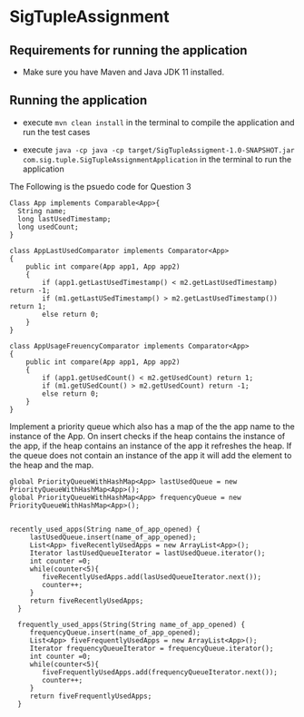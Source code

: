 # SigTupleAssignment

## Requirements for running the application

- Make sure you have Maven and Java JDK 11 installed.

## Running the application

- execute ```mvn clean install``` in the terminal to compile the application and run the test cases

- execute ```java -cp java -cp target/SigTupleAssigment-1.0-SNAPSHOT.jar com.sig.tuple.SigTupleAssignmentApplication```  in the terminal to run the application


The Following is the psuedo code for Question 3
```
Class App implements Comparable<App>{
  String name;
  long lastUsedTimestamp;
  long usedCount;
}

class AppLastUsedComparator implements Comparator<App> 
{ 
    public int compare(App app1, App app2) 
    { 
        if (app1.getLastUsedTimestamp() < m2.getLastUsedTimestamp) return -1; 
        if (m1.getLastUSedTimestamp() > m2.getLastUsedTimestamp()) return 1; 
        else return 0; 
    } 
}
  
class AppUsageFreuencyComparator implements Comparator<App> 
{ 
    public int compare(App app1, App app2) 
    { 
        if (app1.getUsedCount() < m2.getUsedCount) return 1; 
        if (m1.getUSedCount() > m2.getUsedCount) return -1; 
        else return 0; 
    } 
}
```  
Implement a priority queue which also has a map of the the app name to the instance of the App.
On insert checks if the heap contains the instance of the app,
if the heap contains an instance of the app it refreshes the heap.
If the queue does not contain an instance of the app it will add the element to the heap and the map. 
```
global PriorityQueueWithHashMap<App> lastUsedQueue = new PriorityQueueWithHashMap<App>();
global PriorityQueueWithHashMap<App> frequencyQueue = new PriorityQueueWithHashMap<App>();  


recently_used_apps(String name_of_app_opened) {
     lastUsedQueue.insert(name_of_app_opened);
     List<App> fiveRecentlyUsedApps = new ArrayList<App>();
     Iterator lastUsedQueueIterator = lastUsedQueue.iterator();
     int counter =0;
     while(counter<5){
        fiveRecentlyUsedApps.add(lasUsedQueueIterator.next());
        counter++;
     }
     return fiveRecentlyUsedApps;
  }
  
  frequently_used_apps(String(String name_of_app_opened) {
     frequencyQueue.insert(name_of_app_opened);
     List<App> fiveFrequentlyUsedApps = new ArrayList<App>();
     Iterator frequencyQueueIterator = frequencyQueue.iterator();
     int counter =0;
     while(counter<5){
        fiveFrequentlyUsedApps.add(frequencyQueueIterator.next());
        counter++;
     }
     return fiveFrequentlyUsedApps;
  }
```
  



